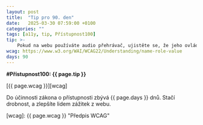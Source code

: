 ```yaml
---
layout: post
title:  "Tip pro 90. den"
date:   2025-03-30 07:59:00 +0100
categories: ""
tags: [a11y, tip, Přístupnost100]
tip: >- 
    Pokud na webu používáte audio přehrávač, ujistěte se, že jeho ovládací prvky (přehrávání, pauza) jsou popsané a ovladatelné i pro čtečky obrazovky.
wcag: https://www.w3.org/WAI/WCAG22/Understanding/name-role-value
days: 90
---
```

**#Přístupnost100: {{ page.tip }}**

[{{ page.wcag }}][wcag]

Do účinnosti zákona o přístupnosti zbývá {{ page.days }} dnů. Stačí drobnost, a zlepšíte lidem zážitek z webu.

[wcag]: {{ page.wcag }} "Předpis WCAG"

